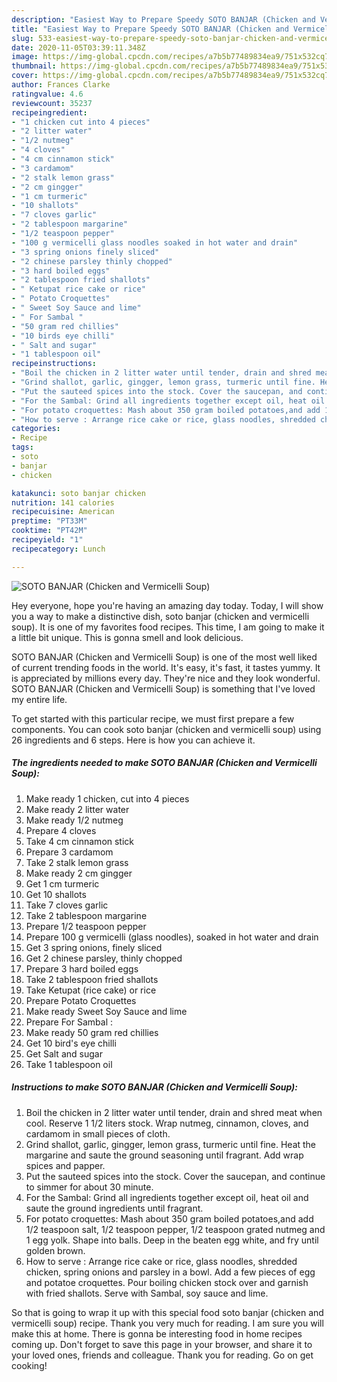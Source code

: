```yaml
---
description: "Easiest Way to Prepare Speedy SOTO BANJAR (Chicken and Vermicelli Soup)"
title: "Easiest Way to Prepare Speedy SOTO BANJAR (Chicken and Vermicelli Soup)"
slug: 533-easiest-way-to-prepare-speedy-soto-banjar-chicken-and-vermicelli-soup
date: 2020-11-05T03:39:11.348Z
image: https://img-global.cpcdn.com/recipes/a7b5b77489834ea9/751x532cq70/soto-banjar-chicken-and-vermicelli-soup-recipe-main-photo.jpg
thumbnail: https://img-global.cpcdn.com/recipes/a7b5b77489834ea9/751x532cq70/soto-banjar-chicken-and-vermicelli-soup-recipe-main-photo.jpg
cover: https://img-global.cpcdn.com/recipes/a7b5b77489834ea9/751x532cq70/soto-banjar-chicken-and-vermicelli-soup-recipe-main-photo.jpg
author: Frances Clarke
ratingvalue: 4.6
reviewcount: 35237
recipeingredient:
- "1 chicken cut into 4 pieces"
- "2 litter water"
- "1/2 nutmeg"
- "4 cloves"
- "4 cm cinnamon stick"
- "3 cardamom"
- "2 stalk lemon grass"
- "2 cm gingger"
- "1 cm turmeric"
- "10 shallots"
- "7 cloves garlic"
- "2 tablespoon margarine"
- "1/2 teaspoon pepper"
- "100 g vermicelli glass noodles soaked in hot water and drain"
- "3 spring onions finely sliced"
- "2 chinese parsley thinly chopped"
- "3 hard boiled eggs"
- "2 tablespoon fried shallots"
- " Ketupat rice cake or rice"
- " Potato Croquettes"
- " Sweet Soy Sauce and lime"
- " For Sambal "
- "50 gram red chillies"
- "10 birds eye chilli"
- " Salt and sugar"
- "1 tablespoon oil"
recipeinstructions:
- "Boil the chicken in 2 litter water until tender, drain and shred meat when cool. Reserve 1 1/2 liters stock. Wrap nutmeg, cinnamon, cloves, and cardamom in small pieces of cloth."
- "Grind shallot, garlic, gingger, lemon grass, turmeric until fine. Heat the margarine and saute the ground seasoning until fragrant. Add wrap spices and papper."
- "Put the sauteed spices into the stock. Cover the saucepan, and continue to simmer for about 30 minute."
- "For the Sambal: Grind all ingredients together except oil, heat oil and saute the ground ingredients until fragrant."
- "For potato croquettes: Mash about 350 gram boiled potatoes,and add 1/2 teaspoon salt, 1/2 teaspoon pepper, 1/2 teaspoon grated nutmeg and 1 egg yolk. Shape into balls. Deep in the beaten egg white, and fry until golden brown."
- "How to serve : Arrange rice cake or rice, glass noodles, shredded chicken, spring onions and parsley in a bowl. Add a few pieces of egg and potatoe croquettes. Pour boiling chicken stock over and garnish with fried shallots. Serve with Sambal, soy sauce and lime."
categories:
- Recipe
tags:
- soto
- banjar
- chicken

katakunci: soto banjar chicken 
nutrition: 141 calories
recipecuisine: American
preptime: "PT33M"
cooktime: "PT42M"
recipeyield: "1"
recipecategory: Lunch

---
```



![SOTO BANJAR (Chicken and Vermicelli Soup)](https://img-global.cpcdn.com/recipes/a7b5b77489834ea9/751x532cq70/soto-banjar-chicken-and-vermicelli-soup-recipe-main-photo.jpg)

Hey everyone, hope you're having an amazing day today. Today, I will show you a way to make a distinctive dish, soto banjar (chicken and vermicelli soup). It is one of my favorites food recipes. This time, I am going to make it a little bit unique. This is gonna smell and look delicious.



SOTO BANJAR (Chicken and Vermicelli Soup) is one of the most well liked of current trending foods in the world. It's easy, it's fast, it tastes yummy. It is appreciated by millions every day. They're nice and they look wonderful. SOTO BANJAR (Chicken and Vermicelli Soup) is something that I've loved my entire life.


To get started with this particular recipe, we must first prepare a few components. You can cook soto banjar (chicken and vermicelli soup) using 26 ingredients and 6 steps. Here is how you can achieve it.

<!--inarticleads1-->

##### The ingredients needed to make SOTO BANJAR (Chicken and Vermicelli Soup):

1. Make ready 1 chicken, cut into 4 pieces
1. Make ready 2 litter water
1. Make ready 1/2 nutmeg
1. Prepare 4 cloves
1. Take 4 cm cinnamon stick
1. Prepare 3 cardamom
1. Take 2 stalk lemon grass
1. Make ready 2 cm gingger
1. Get 1 cm turmeric
1. Get 10 shallots
1. Take 7 cloves garlic
1. Take 2 tablespoon margarine
1. Prepare 1/2 teaspoon pepper
1. Prepare 100 g vermicelli (glass noodles), soaked in hot water and drain
1. Get 3 spring onions, finely sliced
1. Get 2 chinese parsley, thinly chopped
1. Prepare 3 hard boiled eggs
1. Take 2 tablespoon fried shallots
1. Take  Ketupat (rice cake) or rice
1. Prepare  Potato Croquettes
1. Make ready  Sweet Soy Sauce and lime
1. Prepare  For Sambal :
1. Make ready 50 gram red chillies
1. Get 10 bird&#39;s eye chilli
1. Get  Salt and sugar
1. Take 1 tablespoon oil




<!--inarticleads2-->

##### Instructions to make SOTO BANJAR (Chicken and Vermicelli Soup):

1. Boil the chicken in 2 litter water until tender, drain and shred meat when cool. Reserve 1 1/2 liters stock. Wrap nutmeg, cinnamon, cloves, and cardamom in small pieces of cloth.
1. Grind shallot, garlic, gingger, lemon grass, turmeric until fine. Heat the margarine and saute the ground seasoning until fragrant. Add wrap spices and papper.
1. Put the sauteed spices into the stock. Cover the saucepan, and continue to simmer for about 30 minute.
1. For the Sambal: Grind all ingredients together except oil, heat oil and saute the ground ingredients until fragrant.
1. For potato croquettes: Mash about 350 gram boiled potatoes,and add 1/2 teaspoon salt, 1/2 teaspoon pepper, 1/2 teaspoon grated nutmeg and 1 egg yolk. Shape into balls. Deep in the beaten egg white, and fry until golden brown.
1. How to serve : Arrange rice cake or rice, glass noodles, shredded chicken, spring onions and parsley in a bowl. Add a few pieces of egg and potatoe croquettes. Pour boiling chicken stock over and garnish with fried shallots. Serve with Sambal, soy sauce and lime.




So that is going to wrap it up with this special food soto banjar (chicken and vermicelli soup) recipe. Thank you very much for reading. I am sure you will make this at home. There is gonna be interesting food in home recipes coming up. Don't forget to save this page in your browser, and share it to your loved ones, friends and colleague. Thank you for reading. Go on get cooking!

